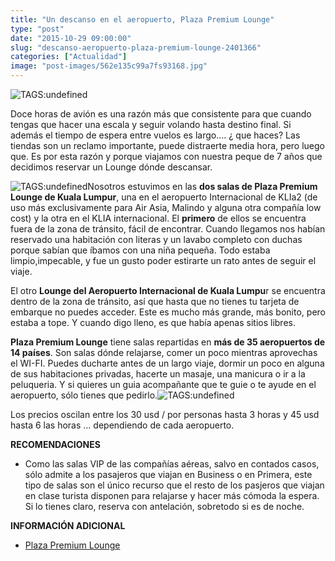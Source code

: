 ```yaml
---
title: "Un descanso en el aeropuerto, Plaza Premium Lounge"
type: "post"
date: "2015-10-29 09:00:00"
slug: "descanso-aeropuerto-plaza-premium-lounge-2401366"
categories: ["Actualidad"]
image: "post-images/562e135c99a7fs93168.jpg"
---
```


 ![ TAGS:undefined](post-images/562e135c99a7fs93168.jpg "plaza premium lounge de Kuala Lumpur ")

 Doce horas de avión es una razón más que consistente para que cuando tengas que hacer una escala y seguir volando hasta destino final. Si además el tiempo de espera entre vuelos es largo.... ¿ que haces? Las tiendas son un reclamo importante, puede distraerte media hora, pero luego que. Es por esta razón y porque viajamos con nuestra peque de 7 años que decidimos reservar un Lounge dónde descansar.

   
 ![ TAGS:undefined](post-images/562e12494a39as74717.jpg)Nosotros estuvimos en las **dos salas de Plaza Premium Lounge de Kuala Lumpur**, una en el aeropuerto Internacional de KLIa2 (de uso más exclusivamente para Air Asia, Malindo y alguna otra compañía low cost) y la otra en el KLIA internacional. El **primero** de ellos se encuentra fuera de la zona de tránsito, fácil de encontrar. Cuando llegamos nos habían reservado una habitación con literas y un lavabo completo con duchas porque sabían que íbamos con una niña pequeña. Todo estaba limpio,impecable, y fue un gusto poder estirarte un rato antes de seguir el viaje.

 El otro **Lounge del Aeropuerto Internacional de Kuala Lumpu**r se encuentra dentro de la zona de tránsito, así que hasta que no tienes tu tarjeta de embarque no puedes acceder. Este es mucho más grande, más bonito, pero estaba a tope. Y cuando digo lleno, es que había apenas sitios libres.

 **Plaza Premium Lounge** tiene salas repartidas en **más de 35 aeropuertos de 14 países**. Son salas dónde relajarse, comer un poco mientras aprovechas el WI-FI. Puedes ducharte antes de un largo viaje, dormir un poco en alguna de sus habitaciones privadas, hacerte un masaje, una manicura o ir a la peluqueria. Y si quieres un guia acompañante que te guie o te ayude en el aeropuerto, sólo tienes que pedirlo.![ TAGS:undefined](post-images/562e124b42685s87552.jpg)

 Los precios oscilan entre los 30 usd / por personas hasta 3 horas y 45 usd hasta 6 las horas ... dependiendo de cada aeropuerto.

 **RECOMENDACIONES**

- Como las salas VIP de las compañías aéreas, salvo en contados casos, sólo admite a los pasajeros que viajan en Business o en Primera, este tipo de salas son el único recurso que el resto de los pasjeros que viajan en clase turista disponen para relajarse y hacer más cómoda la espera. Si lo tienes claro, reserva con antelación, sobretodo si es de noche.

 **INFORMACIÓN ADICIONAL**

- [Plaza Premium Lounge](https://www.plaza-network.com/)